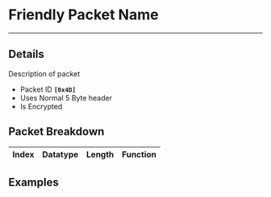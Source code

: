 # Friendly Packet Name #

---


## Details ##

Description of packet
  * Packet ID **`[0x4D]`**
  * Uses Normal 5 Byte header
  * Is Encrypted

## Packet Breakdown ##
| Index | Datatype | Length | Function |
|:------|:---------|:-------|:---------|

## Examples ##